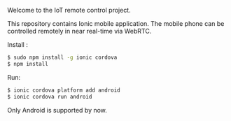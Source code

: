 Welcome to the IoT remote control project.

This repository contains Ionic mobile application.
The mobile phone can be controlled remotely in near real-time via WebRTC.

Install :
```bash
$ sudo npm install -g ionic cordova
$ npm install
```

Run:

```bash
$ ionic cordova platform add android
$ ionic cordova run android
```

Only Android is supported by now.
